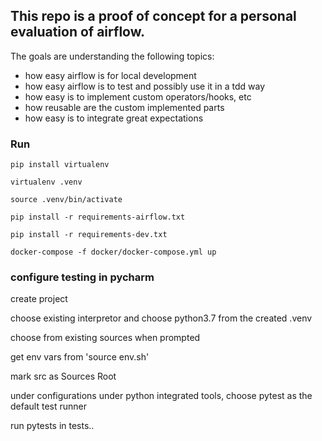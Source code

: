 ## This repo is a proof of concept for a personal evaluation of airflow. 
The goals are understanding the following topics:
 - how easy airflow is for local development
 - how easy airflow is to test and possibly use it in a tdd way
 - how easy is to implement custom operators/hooks, etc
 - how reusable are the custom implemented parts
 - how easy is to integrate great expectations
### Run

```
pip install virtualenv

virtualenv .venv

source .venv/bin/activate

pip install -r requirements-airflow.txt

pip install -r requirements-dev.txt

docker-compose -f docker/docker-compose.yml up
```

### configure testing in pycharm

create project

choose existing interpretor and choose python3.7 from the created .venv

choose from existing sources when prompted

get env vars from 'source env.sh'

mark src as Sources Root

under configurations under python integrated tools, choose pytest as the default test runner

run pytests in tests..
